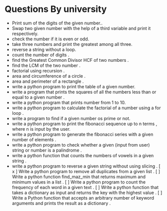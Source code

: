 

# Questions By university

- Print sum of the digits of the given number..
- Swap two given number with the help of a third variable and print it respectively.
- check the number if it is even or odd.
- take three numbers and print the greatest among all three.
- reverse a string without a loop.
- count the number of digits . 
- find the Greatest Common Divisor HCF of two numbers .
- find the LCM of the two number .
- factorial using recursion .
- area and circumference of a circle .
- area and perimeter of a rectangle . 
- write a python program to print the table of a given number.
- write a program that prints the squares of all the numbers less than or equal to a given number .
- write a python program that prints number from 1 to 10.
- write a python program to calculate the factorial of a number using a for loop .
- write a program to find if a given number os prime or not.
- write a python program to print the fibonacci sequence up to n terms , where n is input by the user.
- write a python program to generate the fibonacci series with a given number of elements .
- write a python program to check whether a given (input from user) string or number is a palindrome .
- write a python function that counts the numbers of vowels in a given string .
- write a python program to reverse a given string without using slicing .
[ x ] Write a python program to remove all duplicates from a given list .
[  ] Write a python function find_maz_min that returns maximum and minimum values in a list .
[  ] Write a python program to count the frequency of each word in a given text .
[  ] Write a python function that takes a dictionary as input and returns the key with the highest value .
[  ] Write a Python function that accepts an arbitrary number of keyword arguments and prints the result as a dictionary .
